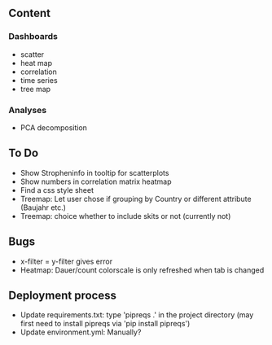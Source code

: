 ## Content
### Dashboards
* scatter
* heat map
* correlation
* time series
* tree map

### Analyses
* PCA decomposition

## To Do
* Show Stropheninfo in tooltip for scatterplots
* Show numbers in correlation matrix heatmap
* Find a css style sheet
* Treemap: Let user chose if grouping by Country or different attribute (Baujahr etc.)
* Treemap: choice whether to include skits or not (currently not)

## Bugs
* x-filter = y-filter gives error
* Heatmap: Dauer/count colorscale is only refreshed when tab is changed

## Deployment process
* Update requirements.txt: type 'pipreqs .' in the project directory (may first need to install pipreqs via 'pip install pipreqs')
* Update environment.yml: Manually?